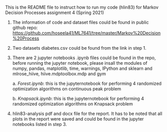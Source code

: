 This is the README file to instruct how to run my code (hlin83) for Markov Decision Processes assignment 4 (Spring 2021)

1. The information of code and dataset files could be found in public github repo: https://github.com/hoseela41/ML7641/tree/master/Markov%20Decision%20Process

2. Two datasets diabetes.csv could be found from the link in step 1. 

3. There are 2 jupyter notebooks .ipynb files could be found in the repo, before running the jupyter notebook, please insall the modules of
   numpy, pandas, matplotlib, time, warnings, IPython and sklearn and mlrose_hiive, hiive.mdptoolbox.mdp and gym

	a. *Forest.ipynb*: this is the jupyternotebook for performing 4 randomized optimization algorithms on continuous peak problem

	b. *Knapsack.ipynb*: this is the jupyternotebook for performing 4 randomized optimization algorithms on Knapsack problem

	
4. hlin83-analysis pdf and docx file for the report. It has to be noted that all plots in the report were saved and could be found in the jupyter notebooks listed in step 3.

